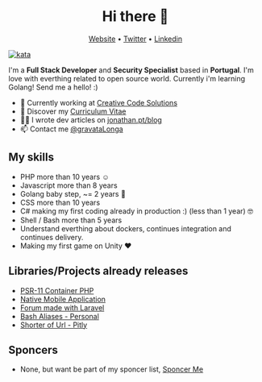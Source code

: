 <h1 align="center">Hi there 👋</h1>

<p align="center">
  <a href="https://jonathan.pt/">Website</a> •
  <a href="https://twitter.com/gravatalonga">Twitter</a> •
  <a href="https://www.linkedin.com/in/jonathanfontes/">Linkedin</a>
</p>

[![kata](https://www.codewars.com/users/gravataLonga/badges/micro)](https://www.codewars.com/users/gravataLonga)  

I'm a __Full Stack Developer__ and __Security Specialist__ based in __Portugal__. I'm love with everthing related to open source world.
Currently i'm learning Golang! Send me a hello! :)  

* 💼 Currently working at [Creative Code Solutions](https://www.creativecodesolutions.pt/) <br/>
* 🔖 Discover my [Curriculum Vitae](https://www.linkedin.com/in/jonathanfontes/)<br/>
* ✍🏻 I wrote dev articles on [jonathan.pt/blog](https://jonathan.pt/blog) <br/>
* 📫 Contact me [@gravataLonga](https://twitter.com/gravatalonga)

## My skills

 - PHP more than 10 years ☺️   
 - Javascript more than 8 years  
 - Golang baby step, ~= 2 years 🤩  
 - CSS more than 10 years  
 - C# making my first coding already in production :) (less than 1 year) 🤓  
 - Shell / Bash more than 5 years  
 - Understand everthing about dockers, continues integration and continues delivery.  
 - Making my first game on Unity ♥️

## Libraries/Projects already releases  

 - [PSR-11 Container PHP](https://github.com/gravataLonga/container)  
 - [Native Mobile Application](https://github.com/gravataLonga/calculator-nativescript)  
 - [Forum made with Laravel](https://github.com/gravataLonga/laravel-forum-tdd)  
 - [Bash Aliases - Personal](https://github.com/gravataLonga/bash.d)  
 - [Shorter of Url - Pitly](https://github.com/gravataLonga/pitly)  

## Sponcers

 - None, but want be part of my sponcer list, [Sponcer Me](https://github.com/sponsors/gravataLonga)
